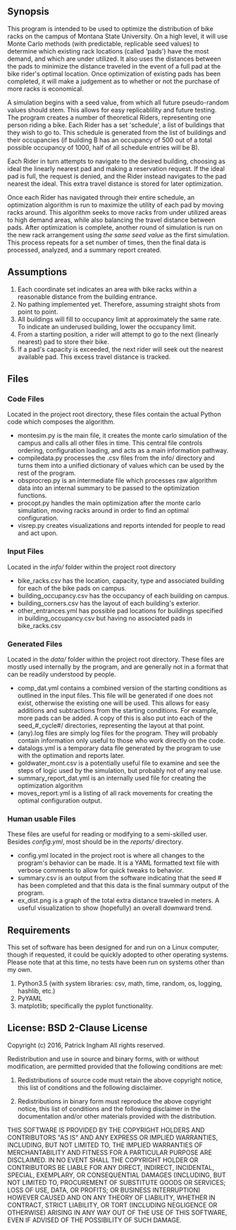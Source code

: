 ## Synopsis 

This program is intended to be used to optimize the distribution of bike racks on the campus of Montana State University. On a high level, it will use Monte Carlo methods (with predictable, replicable seed values) to determine which existing rack locations (called 'pads') have the most demand, and which are under utilized. It also uses the distances between the pads to minimize the distance traveled in the event of a full pad at the bike rider's optimal location. Once optimization of existing pads has been completed, it will make a judgement as to whether or not the purchase of more racks is economical. 

A simulation begins with a seed value, from which all future pseudo-random values should stem. This allows for easy replicablility and future testing. The program creates a number of theoretical Riders, representing one person riding a bike. Each Rider has a set 'schedule', a list of buildings that they wish to go to. This schedule is generated from the list of buildings and their occupancies (if building B has an occupancy of 500 out of a total possible occupancy of 1000, half of all schedule entries will be B). 

Each Rider in turn attempts to navigate to the desired building, choosing as ideal the linearly nearest pad and making a reservation request. If the ideal pad is full, the request is denied, and the Rider instead navigates to the pad nearest the ideal. This extra travel distance is stored for later optimization. 

Once each Rider has navigated through their entire schedule, an optimization algorithm is run to maximize the utility of each pad by moving racks around. This algorithm seeks to move racks from under utilized areas to high demand areas, while also balancing the travel distance between pads. After optimization is complete, another round of simulation is run on the new rack arrangement using *the same seed value* as the first simulation. This process repeats for a set number of times, then the final data is processed, analyzed, and a summary report created. 

## Assumptions

1. Each coordinate set indicates an area with bike racks within a reasonable distance from the building entrance. 
2. No pathing implemented yet. Therefore, assuming straight shots from point to point. 
3. All buildings will fill to occupancy limit at approximately the same rate. To indicate an underused building, lower the occupancy limit. 
4. From a starting position, a rider will attempt to go to the next (linearly nearest) pad to store their bike. 
5. If a pad's capacity is exceeded, the next rider will seek out the nearest available pad. This excess travel distance is tracked. 

## Files 

### Code Files 

Located in the project root directory, these files contain the actual Python code which composes the algorithm. 

* montesim.py is the main file, it creates the monte carlo simulation of the campus and calls all other files in time. This central file controls ordering, configuration loading, and acts as a main information pathway. 
* compiledata.py processes the .csv files from the info/ directory and turns them into a unified dictionary of values which can be used by the rest of the program. 
* obsprocrep.py is an intermediate file which processes raw algorithm data into an internal summary to be passed to the optimization functions. 
* procopt.py handles the main optimization after the monte carlo simulation, moving racks around in order to find an optimal configuration. 
* visrep.py creates visualizations and reports intended for people to read and act upon. 

### Input Files 

Located in the *info/* folder within the project root directory

* bike_racks.csv has the location, capacity, type and associated building for each of the bike pads on campus. 
* building_occupancy.csv has the occupancy of each building on campus. 
* building_corners.csv has the layout of each building's exterior. 
* other_entrances.yml has possible pad locations for buildings specified in building_occupancy.csv but having no associated pads in bike_racks.csv 

### Generated Files

Located in the *data/* folder within the project root directory. These files are mostly used internally by the program, and are generally not in a format that can be readily understood by people. 

* comp_dat.yml contains a combined version of the starting conditions as outlined in the input files. This file will be generated if one does not exist, otherwise the existing one will be used. This allows for easy additions and subtractions from the starting conditions. For example, more pads can be added. A copy of this is also put into each of the seed_#_cycle#/ directories, representing the layout at that point. 
* (any).log files are simply log files for the program. They will probably contain information only useful to those who work directly on the code. 
* datalogs.yml is a temporary data file generated by the program to use with the optimation and reports later. 
* goldwater_mont.csv is a potentially useful file to examine and see the steps of logic used by the simulation, but probably not of any real use. 
* summary_report_dat.yml is an internally used file for creating the optimization algorithm 
* moves_report.yml is a listing of all rack movements for creating the optimal configuration output. 

### Human usable Files

These files are useful for reading or modifying to a semi-skilled user. Besides *config.yml*, most should be in the *reports/* directory. 

* config.yml located in the project root is where all changes to the program's behavior can be made. It is a YAML formatted text file with verbose comments to allow for quick tweaks to behavior. 
* summary.csv is an output from the software indicating that the seed # has been completed and that this data is the final summary output of the program. 
* ex_dist.png is a graph of the total extra distance traveled in meters. A useful visualization to show (hopefully) an overall downward trend. 

## Requirements 

This set of software has been designed for and run on a Linux computer, though if requested, it could be quickly adopted to other operating systems. Please note that at this time, no tests have been run on systems other than my own. 

1. Python3.5 (with system libraries: csv, math, time, random, os, logging, hashlib, etc.) 
2. PyYAML
3. matplotlib; specifically the pyplot functionality. 

## License: BSD 2-Clause License

Copyright (c) 2016, Patrick Ingham
All rights reserved.

Redistribution and use in source and binary forms, with or without modification, are permitted provided that the following conditions are met:

1. Redistributions of source code must retain the above copyright notice, this list of conditions and the following disclaimer.

2. Redistributions in binary form must reproduce the above copyright notice, this list of conditions and the following disclaimer in the documentation and/or other materials provided with the distribution.

THIS SOFTWARE IS PROVIDED BY THE COPYRIGHT HOLDERS AND CONTRIBUTORS "AS IS" AND ANY EXPRESS OR IMPLIED WARRANTIES, INCLUDING, BUT NOT LIMITED TO, THE IMPLIED WARRANTIES OF MERCHANTABILITY AND FITNESS FOR A PARTICULAR PURPOSE ARE DISCLAIMED. IN NO EVENT SHALL THE COPYRIGHT HOLDER OR CONTRIBUTORS BE LIABLE FOR ANY DIRECT, INDIRECT, INCIDENTAL, SPECIAL, EXEMPLARY, OR CONSEQUENTIAL DAMAGES (INCLUDING, BUT NOT LIMITED TO, PROCUREMENT OF SUBSTITUTE GOODS OR SERVICES; LOSS OF USE, DATA, OR PROFITS; OR BUSINESS INTERRUPTION) HOWEVER CAUSED AND ON ANY THEORY OF LIABILITY, WHETHER IN CONTRACT, STRICT LIABILITY, OR TORT (INCLUDING NEGLIGENCE OR OTHERWISE) ARISING IN ANY WAY OUT OF THE USE OF THIS SOFTWARE, EVEN IF ADVISED OF THE POSSIBILITY OF SUCH DAMAGE.
